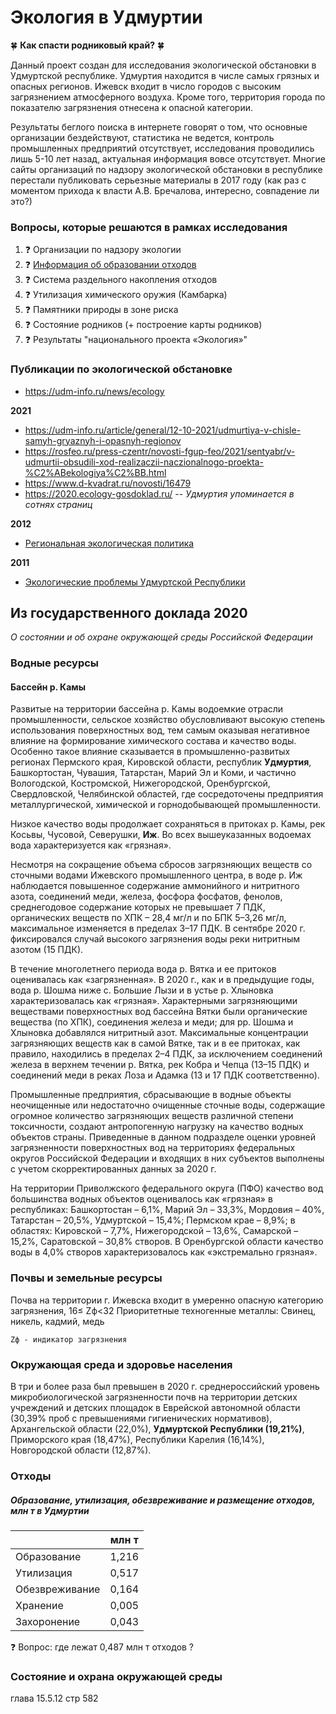 # Экология в Удмуртии

:four_leaf_clover: **Как спасти родниковый край?** :four_leaf_clover: 

Данный проект создан для исследования экологической обстановки в Удмуртской республике. 
Удмуртия находится в числе самых грязных и опасных регионов. Ижевск входит в число городов с высоким загрязнением атмосферного воздуха. 
Кроме того, территория города по показателю загрязнения отнесена к опасной категории. 

Результаты беглого поиска в интернете говорят о том, что основные организации бездействуют, статистика не ведется,
контроль промышленных предприятий отсутствует, исследования проводились лишь 5-10 лет назад, актуальная информация вовсе отсутствует.
Многие сайты организаций по надзору экологической обстановки в республике перестали публиковать серьезные материалы в 2017 году
(как раз с моментом прихода к власти А.В. Бречалова, интересно, совпадение ли это?)


### Вопросы, которые решаются в рамках исследования 
1. :question: Организации по надзору экологии
2. :question: [Информация об образовании отходов](Отходообразующие%20предприятия)
3. :question: Система раздельного накопления отходов
4. :question: Утилизация химического оружия (Камбарка)
5. :question: Памятники природы в зоне риска
6. :question: Состояние родников (+ построение карты родников)
7. :question: Результаты "национального проекта «Экология»"


### Публикации по экологической обстановке

- https://udm-info.ru/news/ecology

**2021**
- https://udm-info.ru/article/general/12-10-2021/udmurtiya-v-chisle-samyh-gryaznyh-i-opasnyh-regionov
- https://rosfeo.ru/press-czentr/novosti-fgup-feo/2021/sentyabr/v-udmurtii-obsudili-xod-realizaczii-naczionalnogo-proekta-%C2%ABekologiya%C2%BB.html
- https://www.d-kvadrat.ru/novosti/16479
- https://2020.ecology-gosdoklad.ru/ -- _Удмуртия упоминается в сотнях страниц_

**2012**
- [Региональная экологическая политика](publications/yabloko_regionalnaya_ecologicheskaya_politika_2012.pdf)

**2011**
- [Экологические проблемы Удмуртской Республики](publications/ekologicheskie-problemy-udmurtskoy-respubliki_2011.pdf)


## Из государственного доклада 2020
_О состоянии и об охране окружающей среды Российской Федерации_


### Водные ресурсы

#### Бассейн р. Камы 

Развитые на территории бассейна р. Камы водоемкие отрасли промышленности, сельское хозяйство обусловливают высокую степень 
использования поверхностных вод, тем самым оказывая негативное влияние на формирование химического состава и качество воды.
Особенно такое влияние сказывается в промышленно-развитых регионах Пермского края, Кировской области, республик **Удмуртия**, 
Башкортостан, Чувашия, Татарстан, Марий Эл и Коми, и частично Вологодской, Костромской, Нижегородской, Оренбургской, Свердловской, 
Челябинской областей, где сосредоточены предприятия металлургической, химической и горнодобывающей промышленности.

Низкое качество воды продолжает сохраняться в притоках р. Камы, рек Косьвы, Чусовой, Северушки, **Иж**.
Во всех вышеуказанных водоемах вода характеризуется как «грязная».

Несмотря на сокращение объема сбросов загрязняющих веществ со сточными водами Ижевского промышленного центра, 
в воде р. Иж наблюдается повышенное содержание аммонийного и нитритного азота, соединений меди, железа, фосфора фосфатов,
фенолов, среднегодовое содержание которых не превышает 7 ПДК, органических веществ по ХПК – 28,4 мг/л и по БПК 5–3,26 мг/л, 
максимальное изменяется в пределах 3–17 ПДК. В сентябре 2020 г. фиксировался случай высокого загрязнения воды реки нитритным азотом (15 ПДК).

В течение многолетнего периода вода р. Вятка и ее притоков оценивалась как «загрязненная». В 2020 г., как и в предыдущие годы, 
вода р. Шошма ниже с. Большие Лызи и в устье р. Хлыновка характеризовалась как «грязная». Характерными загрязняющими веществами поверхностных
вод бассейна Вятки были органические вещества (по ХПК), соединения железа и меди; для рр. Шошма и Хлыновка добавлялся нитритный азот. 
Максимальные концентрации загрязняющих веществ как в самой Вятке, так и в ее притоках, как правило, находились в пределах
2–4 ПДК, за исключением соединений железа в верхнем течении р. Вятка, рек Кобра и Чепца (13–15 ПДК) и соединений меди в реках Лоза
и Адамка (13 и 17 ПДК соответственно).

Промышленные предприятия, сбрасывающие в водные объекты неочищенные или недостаточно очищенные сточные воды, содержащие
огромное количество загрязняющих веществ различной степени токсичности, создают антропогенную нагрузку на качество водных объектов страны. 
Приведенные в данном подразделе оценки уровней загрязненности поверхностных вод на территориях федеральных округов
Российской Федерации и входящих в них субъектов выполнены с учетом скорректированных данных за 2020 г.

На территории Приволжского федерального округа (ПФО) качество вод большинства водных объектов оценивалось как «грязная» в республиках:
Башкортостан – 6,1%, Марий Эл – 33,3%, Мордовия – 40%, Татарстан – 20,5%, Удмуртской – 15,4%; Пермском крае – 8,9%; в областях: Кировской –
7,7%, Нижегородской – 13,6%, Самарской – 15,2%, Саратовской – 30,8% створов. В Оренбургской области качество воды в 4,0% створов 
характеризовалось как «экстремально грязная».


### Почвы и земельные ресурсы

Почва на территории г. Ижевска входит в умеренно опасную категорию загрязнения, 16≤ Zф<32
Приоритетные техногенные металлы: Свинец, никель, кадмий, медь

`Zф - индикатор загрязнения`


### Окружающая среда и здоровье населения

В три и более раза был превышен в 2020 г. среднероссийский уровень микробиологической загрязненности почв на территории детских 
учреждений и детских площадок в Еврейской автономной области (30,39% проб с превышениями гигиенических нормативов), Архангельской области
(22,0%), **Удмуртской Республики (19,21%)**, Приморского края (18,47%), Республики Карелия (16,14%), Новгородской области (12,87%).


### Отходы

##### Образование, утилизация, обезвреживание и размещение отходов, млн т в Удмуртии

|                | млн т |
|----------------|-------|
| Образование    | 1,216 |
| Утилизация     | 0,517 |
| Обезвреживание | 0,164 |
| Хранение       | 0,005 |
| Захоронение    | 0,043 |



:question: Вопрос: где лежат 0,487 млн т отходов ?


### Состояние и охрана окружающей среды

глава 15.5.12 стр 582

